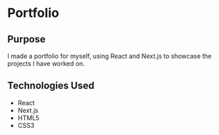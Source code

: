 # Portfolio

## Purpose
I made a portfolio for myself, using React and Next.js to showcase the projects I have worked on.

## Technologies Used
* React 
* Next.js 
* HTML5 
* CSS3